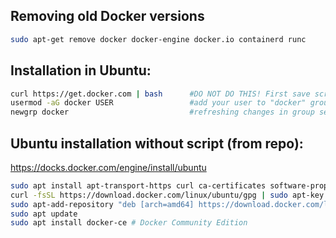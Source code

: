 ## Removing old Docker versions

```sh
sudo apt-get remove docker docker-engine docker.io containerd runc
```

## Installation in Ubuntu:

```sh
curl https://get.docker.com | bash      #DO NOT DO THIS! First save script to file and then run it!
usermod -aG docker USER                 #add your user to "docker" group - no sudo needed
newgrp docker                           #refreshing changes in group settings
```

## Ubuntu installation without script (from repo):

https://docks.docker.com/engine/install/ubuntu

```sh
sudo apt install apt-transport-https curl ca-certificates software-properties-common # Install dependencies
curl -fsSL https://download.docker.com/linux/ubuntu/gpg | sudo apt-key add - # download repository keys, adding them to OS
sudo apt-add-repository "deb [arch=amd64] https://download.docker.com/linux/ubuntu $(lsb_release -cs) stable"  #adding repository to sources.list
sudo apt update
sudo apt install docker-ce # Docker Community Edition
```

